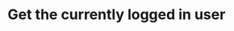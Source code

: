 #  Get the currently logged in user

<api-endpoint openapi-path="../../../api-specs/swagger-otr-api.json" method="GET" endpoint="/api/v1/me"/>
